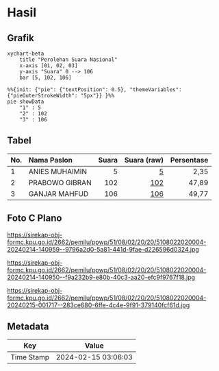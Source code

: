 # Hasil

## Grafik

```mermaid
xychart-beta
    title "Perolehan Suara Nasional"
    x-axis [01, 02, 03]
    y-axis "Suara" 0 --> 106
    bar [5, 102, 106]
```

```mermaid
%%{init: {"pie": {"textPosition": 0.5}, "themeVariables": {"pieOuterStrokeWidth": "5px"}} }%%
pie showData
    "1" : 5
    "2" : 102
    "3" : 106
```

## Tabel

| No. | Nama Paslon    | Suara | Suara (raw) | Persentase |
|:--- |:-------------- | -----:| -----------:| ----------:|
| 1   | ANIES MUHAIMIN | 5     | [5][p-1]    | 2,35       |
| 2   | PRABOWO GIBRAN | 102   | [102][p-2]  | 47,89      |
| 3   | GANJAR MAHFUD  | 106   | [106][p-3]  | 49,77      |


[p-1]: https://github.com/gigit-pemilu/pemilu-2024/blob/main/pilpres/hitung-suara/sub/51-bali/sub/08-buleleng/sub/02-seririt/sub/2020-kalisada/sub/004-tps/sub/paslon-1.txt
[p-2]: https://github.com/gigit-pemilu/pemilu-2024/blob/main/pilpres/hitung-suara/sub/51-bali/sub/08-buleleng/sub/02-seririt/sub/2020-kalisada/sub/004-tps/sub/paslon-2.txt
[p-3]: https://github.com/gigit-pemilu/pemilu-2024/blob/main/pilpres/hitung-suara/sub/51-bali/sub/08-buleleng/sub/02-seririt/sub/2020-kalisada/sub/004-tps/sub/paslon-3.txt

## Foto C Plano

https://sirekap-obj-formc.kpu.go.id/2662/pemilu/ppwp/51/08/02/20/20/5108022020004-20240214-140959--9796a2d0-5a81-441d-9fae-d226596d0324.jpg

https://sirekap-obj-formc.kpu.go.id/2662/pemilu/ppwp/51/08/02/20/20/5108022020004-20240214-140950--f9a232b9-e80b-40c3-aa20-efc9f9767f18.jpg

https://sirekap-obj-formc.kpu.go.id/2662/pemilu/ppwp/51/08/02/20/20/5108022020004-20240215-001717--283ce680-6ffe-4c4e-9f91-379140fcf61d.jpg


## Metadata

| Key        | Value               |
| ---------- | ------------------- |
| Time Stamp | 2024-02-15 03:06:03 |




